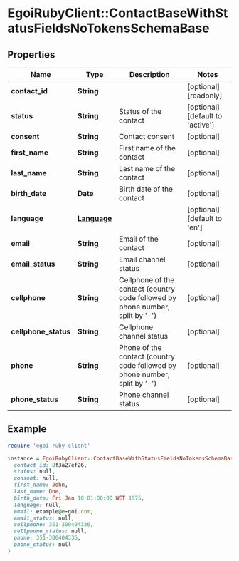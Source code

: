 # EgoiRubyClient::ContactBaseWithStatusFieldsNoTokensSchemaBase

## Properties

| Name | Type | Description | Notes |
| ---- | ---- | ----------- | ----- |
| **contact_id** | **String** |  | [optional][readonly] |
| **status** | **String** | Status of the contact | [optional][default to &#39;active&#39;] |
| **consent** | **String** | Contact consent | [optional] |
| **first_name** | **String** | First name of the contact | [optional] |
| **last_name** | **String** | Last name of the contact | [optional] |
| **birth_date** | **Date** | Birth date of the contact | [optional] |
| **language** | [**Language**](Language.md) |  | [optional][default to &#39;en&#39;] |
| **email** | **String** | Email of the contact | [optional] |
| **email_status** | **String** | Email channel status | [optional] |
| **cellphone** | **String** | Cellphone of the contact (country code followed by phone number, split by &#39;-&#39;) | [optional] |
| **cellphone_status** | **String** | Cellphone channel status | [optional] |
| **phone** | **String** | Phone of the contact (country code followed by phone number, split by &#39;-&#39;) | [optional] |
| **phone_status** | **String** | Phone channel status | [optional] |

## Example

```ruby
require 'egoi-ruby-client'

instance = EgoiRubyClient::ContactBaseWithStatusFieldsNoTokensSchemaBase.new(
  contact_id: 8f3a27ef26,
  status: null,
  consent: null,
  first_name: John,
  last_name: Doe,
  birth_date: Fri Jan 10 01:00:00 WET 1975,
  language: null,
  email: example@e-goi.com,
  email_status: null,
  cellphone: 351-300404336,
  cellphone_status: null,
  phone: 351-300404336,
  phone_status: null
)
```

